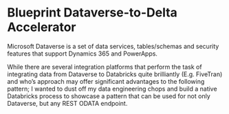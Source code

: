 # Blueprint Dataverse-to-Delta Accelerator
Microsoft Dataverse is a set of data services, tables/schemas and security features that support Dynamics 365 and PowerApps.

While there are several integration platforms that perform the task of integrating data from Dataverse to Databricks quite brilliantly (E.g. FiveTran) and who’s approach may offer significant advantages to the following pattern; I wanted to dust off my data engineering chops and build a native Databricks process to showcase a pattern that can be used for not only Dataverse, but any REST ODATA endpoint.
